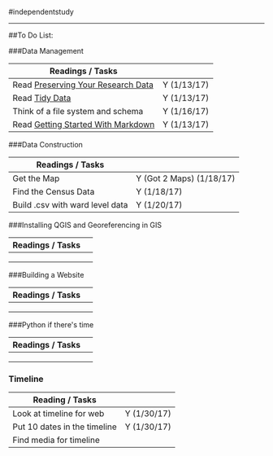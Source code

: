 #independentstudy
***

##To Do List:

###Data Management

| Readings / Tasks | | 
| -------- | ----------- |
| Read [Preserving Your Research Data][1] | Y (1/13/17)|
| Read [Tidy Data][2] | Y (1/13/17)| 
| Think of a file system and schema | Y (1/16/17)|
| Read [Getting Started With Markdown][3] | Y (1/13/17)|

 
###Data Construction

| Readings / Tasks | | 
| ---------------- | --- |
| Get the Map | Y (Got 2 Maps) (1/18/17)| 
| Find the Census Data | Y (1/18/17)|
| Build .csv with ward level data | Y (1/20/17)|


###Installing QGIS and Georeferencing in GIS

| Readings / Tasks | | 
| ---------------- | --- |
| | | 
| | |
| | |


###Building a Website

| Readings / Tasks | | 
| ---------------- | --- |
| | | 
| | |
| | |


###Python if there's time

| Readings / Tasks | | 
| ---------------- | --- |
| | | 
| | |
| | |

### Timeline
| Reading / Tasks | |
| --------------- | --- |
| Look at timeline for web | Y (1/30/17) |
| Put 10 dates in the timeline | Y (1/30/17) |
| Find media for timeline | |


[1]: http://programminghistorian.org/lessons/preserving-your-research-data
[2]: http://vita.had.co.nz/papers/tidy-data.pdf
[3]: http://programminghistorian.org/lessons/getting-started-with-markdown
